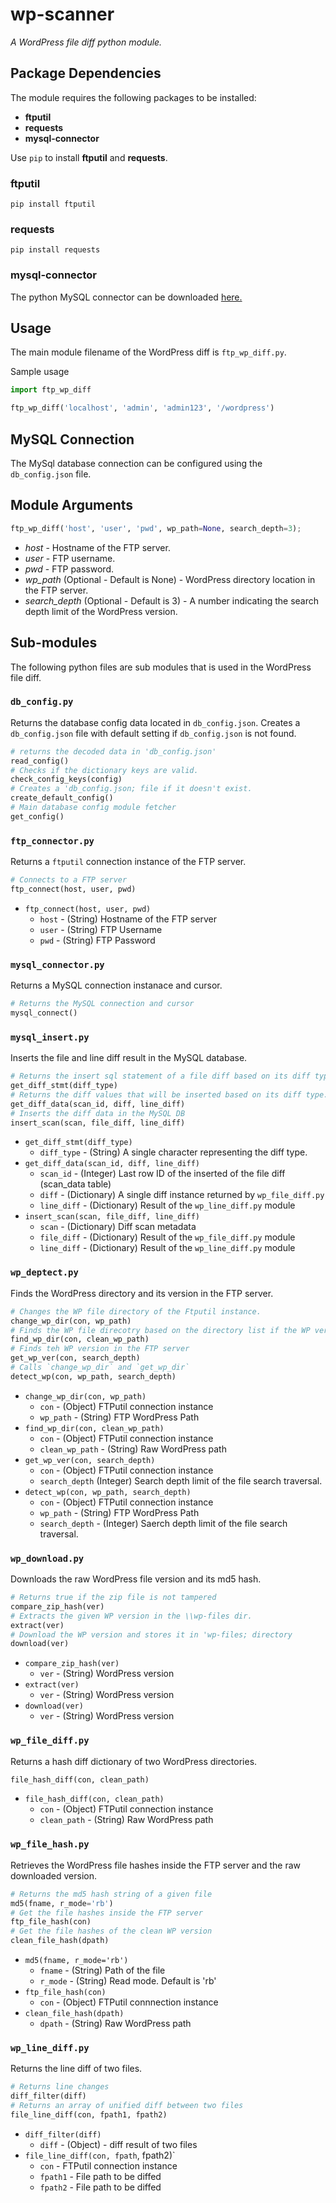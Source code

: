# wp-scanner
_A WordPress file diff python module._

## Package Dependencies
The module requires the following packages to be installed:
- **ftputil**
- **requests**
- **mysql-connector**

Use `pip` to install **ftputil** and **requests**.

### **ftputil**
```
pip install ftputil
```

### **requests**
```
pip install requests
```

### **mysql-connector**
The python MySQL connector can be downloaded [here.](https://dev.mysql.com/downloads/connector/python/)

## Usage
The main module filename of the WordPress diff is `ftp_wp_diff.py`.

Sample usage
``` python
import ftp_wp_diff

ftp_wp_diff('localhost', 'admin', 'admin123', '/wordpress')
```
## MySQL Connection
The MySql database connection can be configured using the `db_config.json` file.

## Module Arguments
```python
ftp_wp_diff('host', 'user', 'pwd', wp_path=None, search_depth=3);
```

- _host_ - Hostname of the FTP server.
- _user_ - FTP username.
- _pwd_ - FTP password.
- _wp_path_ (Optional - Default is None) - WordPress directory location in the FTP server.
- _search_depth_ (Optional - Default is 3) - A number indicating the search depth limit of the WordPress version.

## Sub-modules
The following python files are sub modules that is used in the WordPress file diff.

### `db_config.py`
Returns the database config data located in `db_config.json`. 
Creates a `db_config.json` file with default setting if `db_config.json` is not found.

```python
# returns the decoded data in 'db_config.json'
read_config() 
# Checks if the dictionary keys are valid.
check_config_keys(config)
# Creates a 'db_config.json; file if it doesn't exist.
create_default_config()
# Main database config module fetcher
get_config()
```

### `ftp_connector.py`
Returns a `ftputil` connection instance of the FTP server.
```python
# Connects to a FTP server
ftp_connect(host, user, pwd)
```
- `ftp_connect(host, user, pwd)`
  - `host` - (String) Hostname of the FTP server
  - `user` - (String) FTP Username
  - `pwd`  - (String) FTP Password

### `mysql_connector.py`
Returns a MySQL connection instanace and cursor.
```python
# Returns the MySQL connection and cursor
mysql_connect()
```
### `mysql_insert.py`
Inserts the file and line diff result in the MySQL database.
```python
# Returns the insert sql statement of a file diff based on its diff type.
get_diff_stmt(diff_type)
# Returns the diff values that will be inserted based on its diff type.
get_diff_data(scan_id, diff, line_diff)
# Inserts the diff data in the MySQL DB
insert_scan(scan, file_diff, line_diff)
```
- `get_diff_stmt(diff_type)`
  - `diff_type` - (String) A single character representing the diff type.
- `get_diff_data(scan_id, diff, line_diff)`
  - `scan_id`   - (Integer) Last row ID of the inserted of the file diff (scan_data table)
  - `diff`      - (Dictionary) A single diff instance returned by `wp_file_diff.py` 
  - `line_diff` - (Dictionary) Result of the `wp_line_diff.py` module 
- `insert_scan(scan, file_diff, line_diff)`
  - `scan`      - (Dictionary) Diff scan metadata
  - `file_diff` - (Dictionary) Result of the `wp_file_diff.py` module
  - `line_diff` - (Dictionary) Result of the `wp_line_diff.py` module
### `wp_deptect.py`
Finds the WordPress directory and its version in the FTP server.
```python
# Changes the WP file directory of the Ftputil instance.
change_wp_dir(con, wp_path)
# Finds the WP file direcotry based on the directory list if the WP version.
find_wp_dir(con, clean_wp_path)
# Finds teh WP version in the FTP server
get_wp_ver(con, search_depth)
# Calls `change_wp_dir` and `get_wp_dir`
detect_wp(con, wp_path, search_depth)
```
- `change_wp_dir(con, wp_path)`
  - `con` - (Object) FTPutil connection instance
  - `wp_path` - (String) FTP WordPress Path
- `find_wp_dir(con, clean_wp_path)`
  - `con` - (Object) FTPutil connection instance
  - `clean_wp_path` - (String) Raw WordPress path
- `get_wp_ver(con, search_depth)`
  - `con` - (Object) FTPutil connection instance
  - `search_depth` (Integer) Search depth limit of the file search traversal.
- `detect_wp(con, wp_path, search_depth)`
  - `con` - (Object) FTPutil connection instance
  - `wp_path` - (String) FTP WordPress Path
  - `search_depth` - (Integer) Saerch depth limit of the file search traversal.
### `wp_download.py`
Downloads the raw WordPress file version and its md5 hash.
```python
# Returns true if the zip file is not tampered
compare_zip_hash(ver)
# Extracts the given WP version in the \\wp-files dir.
extract(ver)
# Download the WP version and stores it in 'wp-files; directory
download(ver)
```
- `compare_zip_hash(ver)`
  - `ver` - (String) WordPress version
- `extract(ver)`
  - `ver` - (String) WordPress version
- `download(ver)`
  - `ver` - (String) WordPress version
### `wp_file_diff.py`
Returns a hash diff dictionary of two WordPress directories.
```python
file_hash_diff(con, clean_path)
```
- `file_hash_diff(con, clean_path)`
  - `con` - (Object) FTPutil connection instance
  - `clean_path` - (String) Raw WordPress path
### `wp_file_hash.py`
Retrieves the WordPress file hashes inside the FTP server and the raw downloaded version.
```python
# Returns the md5 hash string of a given file
md5(fname, r_mode='rb')
# Get the file hashes inside the FTP server
ftp_file_hash(con)
# Get the file hashes of the clean WP version
clean_file_hash(dpath)
```
- `md5(fname, r_mode='rb')` 
  - `fname` - (String) Path of the file
  - `r_mode` - (String) Read mode. Default is 'rb'
- `ftp_file_hash(con)`
  - `con` - (Object) FTPutil connnection instance
- `clean_file_hash(dpath)`
  - `dpath` - (String) Raw WordPress path
### `wp_line_diff.py`
Returns the line diff of two files.
```python
# Returns line changes
diff_filter(diff)
# Returns an array of unified diff between two files
file_line_diff(con, fpath1, fpath2)
```
- `diff_filter(diff)`
  - `diff` - (Object) - diff result of two files
- `file_line_diff(con, fpath`, fpath2)`
  - `con` - FTPutil connection instance
  - `fpath1` - File path to be diffed
  - `fpath2` - File path to be diffed
